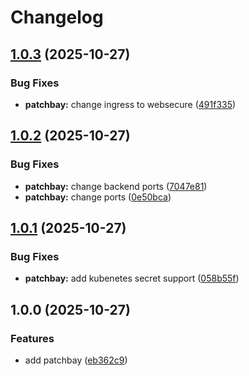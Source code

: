 # Changelog

## [1.0.3](https://github.com/hackclub/helm/compare/patchbay-v1.0.2...patchbay-v1.0.3) (2025-10-27)


### Bug Fixes

* **patchbay:** change ingress to websecure ([491f335](https://github.com/hackclub/helm/commit/491f335b5f0106a15f46d72b89781deb38904518))

## [1.0.2](https://github.com/hackclub/helm/compare/patchbay-v1.0.1...patchbay-v1.0.2) (2025-10-27)


### Bug Fixes

* **patchbay:** change backend ports ([7047e81](https://github.com/hackclub/helm/commit/7047e8159e22902c3fc44346965056842fb2f5ca))
* **patchbay:** change ports ([0e50bca](https://github.com/hackclub/helm/commit/0e50bca2cab788b5e94e95d6a5992447b6a6fc34))

## [1.0.1](https://github.com/hackclub/helm/compare/patchbay-v1.0.0...patchbay-v1.0.1) (2025-10-27)


### Bug Fixes

* **patchbay:** add kubenetes secret support ([058b55f](https://github.com/hackclub/helm/commit/058b55f20866857c952c31c994e480bc0476b085))

## 1.0.0 (2025-10-27)


### Features

* add patchbay ([eb362c9](https://github.com/hackclub/helm/commit/eb362c92006b38e4afbf743efcdc12fa3e441fa5))
